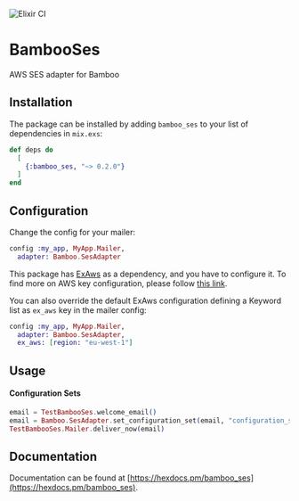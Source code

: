 ![Elixir CI](https://github.com/kalys/bamboo_ses/workflows/Elixir%20CI/badge.svg)

# BambooSes

AWS SES adapter for Bamboo

## Installation

The package can be installed by adding `bamboo_ses` to your list of dependencies in `mix.exs`:

```elixir
def deps do
  [
    {:bamboo_ses, "~> 0.2.0"}
  ]
end
```

## Configuration

Change the config for your mailer:

```elixir
config :my_app, MyApp.Mailer,
  adapter: Bamboo.SesAdapter
```

This package has [ExAws](https://github.com/ex-aws/ex_aws) as a dependency, and you have to configure it. To find more
on AWS key configuration, please follow [this link](https://github.com/ex-aws/ex_aws#aws-key-configuration).

You can also override the default ExAws configuration defining a Keyword list as `ex_aws` key in the mailer config:

```elixir
config :my_app, MyApp.Mailer,
  adapter: Bamboo.SesAdapter,
  ex_aws: [region: "eu-west-1"]
```

## Usage
#### Configuration Sets

```elixir
email = TestBambooSes.welcome_email()
email = Bamboo.SesAdapter.set_configuration_set(email, "configuration_set_name")
TestBambooSes.Mailer.deliver_now(email)
```
## Documentation

Documentation can be found at [https://hexdocs.pm/bamboo_ses](https://hexdocs.pm/bamboo_ses).
